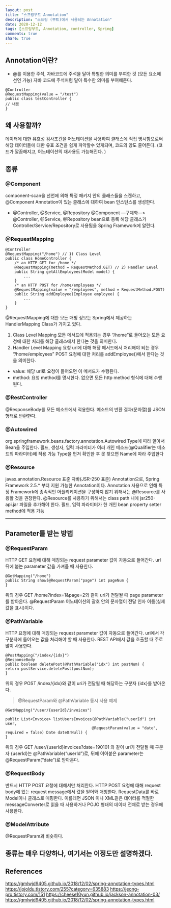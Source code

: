 ```yaml
---
layout: post
title: "스프링부트 Annotation"
description: "스프링 (부트)에서 사용되는 Annotation"
date: 2020-12-12
tags: [스프링부트, Annotation, controller, Spring]
comments: true
share: true
---
```


## Annotation이란?
- @를 이용한 주석, 자바코드에 주석을 달아 특별한 의미를 부여한 것 (모든 요소에 선언 가능)
자바 코드에 주석처럼 달아 특수한 의미를 부여해준다.
~~~
@Controller
@RequestMapping(value = "/test")
public class testController {
// 내용
}
~~~

## 왜 사용할까?
데이터에 대한 유효성 검사조건을 어노테이션을 사용하여 클래스에 직접 명시함으로써 
해당 데이터들에 대한 유효 조건을 쉽게 파악할수 있게되며, 코드의 양도 줄어든다. 
(코드가 깔끔해지고, 어노테이션의 재사용도 가능해진다. )

## 종류
### @Component
component-scan을 선언에 의해 특정 패키지 안의 클래스들을 스캔하고, @Component Annotation이 있는 클래스에 대하여 bean 인스턴스를 생성한다.

- @Controller, @Service, @Repository
@Component —구체화—> @Controller, @Service, @Repository
bean으로 등록
해당 클래스가 Controller/Service/Repository로 사용됨을 Spring Framework에 알린다.

### @RequestMapping
~~~
@Controller
@RequestMapping("/home") // 1) Class Level
public class HomeController {
    /* an HTTP GET for /home */ 
    @RequestMapping(method = RequestMethod.GET) // 2) Handler Level
    public String getAllEmployees(Model model) {
        ...
    }
    /* an HTTP POST for /home/employees */ 
    @RequestMapping(value = "/employees", method = RequestMethod.POST) 
    public String addEmployee(Employee employee) {
        ...
    }
}
~~~
@RequestMapping에 대한 모든 매핑 정보는 Spring에서 제공하는 HandlerMapping Class가 가지고 있다.
1) Class Level Mapping
모든 메서드에 적용되는 경우
“/home”로 들어오는 모든 요청에 대한 처리를 해당 클래스에서 한다는 것을 의미한다.
2) Handler Level Mapping
요청 url에 대해 해당 메서드에서 처리해야 되는 경우
“/home/employees” POST 요청에 대한 처리를 addEmployee()에서 한다는 것을 의미한다.
- value: 해당 url로 요청이 들어오면 이 메서드가 수행된다.
- method: 요청 method를 명시한다. 없으면 모든 http method 형식에 대해 수행된다.

### @RestController
@ResponseBody를 모든 메소드에서 적용한다.
메소드의 반환 결과(문자열)를 JSON 형태로 반환한다.

### @Autowired
org.springframework.beans.factory.annotation.Autowired
Type에 따라 알아서 Bean을 주입한다.
필드, 생성자, 입력 파라미터가 여러 개인 메소드(@Qualifier는 메소드의 파라미터)에 적용 가능
Type을 먼저 확인한 후 못 찾으면 Name에 따라 주입한다

### @Resource
javax.annotation.Resource
표준 자바(JSR-250 표준) Annotation으로, Spring Framework 2.5.* 부터 지원 가능한 Annotation이다.
Annotation 사용으로 인해 특정 Framework에 종속적인 어플리케이션을 구성하지 않기 위해서는 @Resource를 사용할 것을 권장한다.
@Resource를 사용하기 위해서는 class path 내에 jsr250-api.jar 파일을 추가해야 한다.
필드, 입력 파라미터가 한 개인 bean property setter method에 적용 가능

---
## Parameter를 받는 방법
### @RequestParam
HTTP GET 요청에 대해 매칭되는 request parameter 값이 자동으로 들어간다.
url 뒤에 붙는 parameter 값을 가져올 때 사용한다.
~~~
@GetMapping("/home")
public String show(@RequestParam("page") int pageNum {
}
~~~
위의 경우 GET /home?index=1&page=2와 같이 uri가 전달될 때 page parameter를 받아온다.
@RequestParam 어노테이션의 괄호 안의 문자열이 전달 인자 이름(실제 값을 표시)이다.

### @PathVariable
HTTP 요청에 대해 매칭되는 request parameter 값이 자동으로 들어간다.
uri에서 각 구분자에 들어오는 값을 처리해야 할 때 사용한다.
REST API에서 값을 호출할 때 주로 많이 사용한다.
~~~
@PostMapping("/index/{idx}")
@ResponseBody
public boolean deletePost(@PathVariable("idx") int postNum) {
return postService.deletePost(postNum);
}
~~~
위의 경우 POST /index/{idx}와 같이 uri가 전달될 때 해당하는 구분자 {idx}를 받아온다.
> @RequestParam와 @PathVariable 동시 사용 예제
~~~
@GetMapping("/user/{userId}/invoices")

public List<Invoice> listUsersInvoices(@PathVariable("userId") int user,
	                                  @RequestParam(value = "date", required = false) Date dateOrNull) {
}
~~~
위의 경우 GET /user/{userId}invoices?date=190101 와 같이 uri가 전달될 때
구분자 {userId}는 @PathVariable(“userId”)로,
뒤에 이어붙은 parameter는 @RequestParam(“date”)로 받아온다.

### @RequestBody
반드시 HTTP POST 요청에 대해서만 처리한다.
HTTP POST 요청에 대해 request body에 있는 request message에서 값을 얻어와 매칭한다.
RequestData를 바로 Model이나 클래스로 매핑한다.
이를테면 JSON 이나 XML같은 데이터를 적절한 messageConverter로 읽을 때 사용하거나 POJO 형태의 데이터 전체로 받는 경우에 사용한다.

### @ModelAttribute
@RequestParam과 비슷하다.

종류는 매우 다양하나, 여기서는 이정도만 설명하겠다.
---

## References
https://gmlwjd9405.github.io/2018/12/02/spring-annotation-types.html
https://jojoldu.tistory.com/255?category=635883
https://jeong-pro.tistory.com/151
https://cheese10yun.github.io/jackson-annotation-03/
https://gmlwjd9405.github.io/2018/12/02/spring-annotation-types.html
